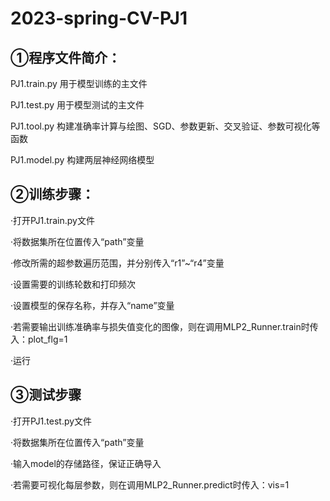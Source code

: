 # 2023-spring-CV-PJ1

## ①程序文件简介：
PJ1.train.py 用于模型训练的主文件

PJ1.test.py 用于模型测试的主文件

PJ1.tool.py 构建准确率计算与绘图、SGD、参数更新、交叉验证、参数可视化等函数

PJ1.model.py 构建两层神经网络模型

## ②训练步骤：
·打开PJ1.train.py文件

·将数据集所在位置传入“path”变量

·修改所需的超参数遍历范围，并分别传入“r1”~“r4”变量

·设置需要的训练轮数和打印频次

·设置模型的保存名称，并存入“name”变量

·若需要输出训练准确率与损失值变化的图像，则在调用MLP2_Runner.train时传入：plot_flg=1

·运行

## ③测试步骤
·打开PJ1.test.py文件

·将数据集所在位置传入“path”变量

·输入model的存储路径，保证正确导入

·若需要可视化每层参数，则在调用MLP2_Runner.predict时传入：vis=1
